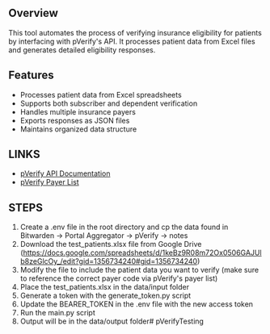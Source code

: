 ## Overview
This tool automates the process of verifying insurance eligibility for patients by interfacing with pVerify's API. It processes patient data from Excel files and generates detailed eligibility responses.

## Features
- Processes patient data from Excel spreadsheets
- Supports both subscriber and dependent verification
- Handles multiple insurance payers
- Exports responses as JSON files
- Maintains organized data structure

## LINKS
- [pVerify API Documentation](https://pverify.com/api-documentation/)
- [pVerify Payer List](https://pverify.com/payer-list/)

## STEPS
1. Create a .env file in the root directory and cp the data found in Bitwarden -> Portal Aggregator -> pVerify -> notes
2. Download the test_patients.xlsx file from Google Drive (https://docs.google.com/spreadsheets/d/1keBz9R08m72Ox0506GAJUlb8zeGlcOy_/edit?gid=1356734240#gid=1356734240)
3. Modify the file to include the patient data you want to verify (make sure to reference the correct payer code via pVerify's payer list)
4. Place the test_patients.xlsx in the data/input folder
5. Generate a token with the generate_token.py script
6. Update the BEARER_TOKEN in the .env file with the new access token
7. Run the main.py script
8. Output will be in the data/output folder# pVerifyTesting
